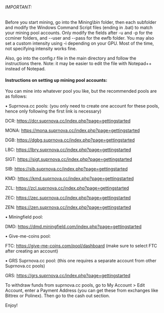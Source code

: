 ###### IMPORTANT: 

Before you start mining, go into the Mining\bin folder, then each subfolder and modify the Windows Command Script files (ending in .bat) to match your mining pool accounts.
Only modify the fields after -u and -p for the ccminer folders, and --user and --pass for the ewfb folder.
You may also set a custom intensity using -i depending on your GPU. Most of the time, not specifying intensity works fine.

Also, go into the config.r file in the main directory and follow the instructions there.
Note: it may be easier to edit the file with Notepad++ instead of Notepad.


#### Instructions on setting up mining pool accounts:


You can mine into whatever pool you like, but the recommended pools are as follows:


• Suprnova.cc pools: (you only need to create one account for these pools, hence only following the first link is necessary)

DCR: https://dcr.suprnova.cc/index.php?page=gettingstarted

MONA: https://mona.suprnova.cc/index.php?page=gettingstarted

DGB: https://dgbg.suprnova.cc/index.php?page=gettingstarted

LBC: https://lbry.suprnova.cc/index.php?page=gettingstarted

SIGT: https://sigt.suprnova.cc/index.php?page=gettingstarted

SIB: https://sib.suprnova.cc/index.php?page=gettingstarted

KMD: https://kmd.suprnova.cc/index.php?page=gettingstarted

ZCL: https://zcl.suprnova.cc/index.php?page=gettingstarted

ZEC: https://zec.suprnova.cc/index.php?page=gettingstarted

ZEN: https://zen.suprnova.cc/index.php?page=gettingstarted


• Miningfield pool:

DMD: https://dmd.miningfield.com/index.php?page=gettingstarted


• Give-me-coins pool:

FTC: https://give-me-coins.com/pool/dashboard (make sure to select FTC after creating an account)


• GRS Suprnova.cc pool: (this one requires a separate account from other Suprnova.cc pools)

GRS: https://grs.suprnova.cc/index.php?page=gettingstarted


To withdraw funds from suprnova.cc pools, go to My Account > Edit Account, enter a Payment Address (you can get these from exchanges like Bittrex or Polinex).
Then go to the cash out section.

Enjoy!
